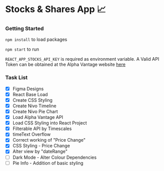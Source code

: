 # Stocks & Shares App 📈

### Getting Started

`npm install` to load packages

`npm start` to run

`REACT_APP_STOCKS_API_KEY` is required as environment variable. A Valid API Token can be obtained at the Alpha Vantage website [here](https://www.alphavantage.co/support/#api-key)


### Task List

- [x] Figma Designs
- [x] React Base Load
- [x] Create CSS Styling
- [x] Create Nivo Timeline
- [x] Create Nivo Pie Chart
- [x] Load Alpha Vantage API
- [x] Load CSS Styling into React Project
- [x] Filterable API by Timescales
- [x] timeText Overflow
- [x] Correct working of "Price Change"
- [x] CSS Styling - Price Change
- [x] Alter view by "dateRange"
- [ ] Dark Mode - Alter Colour Dependencies
- [ ] Pie Info - Addition of basic styling
